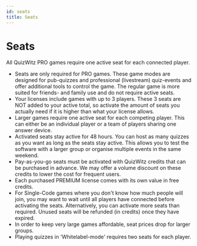 ```yaml
---
id: seats
title: Seats
---
```


# Seats

All QuizWitz PRO games require one active seat for each connected player.

 * Seats are only required for PRO games. These game modes are designed for pub-quizzes and professional (livestream) quiz-events and offer additional tools to control the game. The regular game is more suited for friends- and family use and do not require active seats.
 * Your licenses include games with up to 3 players. These 3 seats are NOT added to your active total, so activate the amount of seats you actually need if it is higher than what your license allows.
 * Larger games require one active seat for each competing player. This can either be an individual player or a team of players sharing one answer device.
 * Activated seats stay active for 48 hours. You can host as many quizzes as you want as long as the seats stay active. This allows you to test the software with a larger group or organise multiple events in the same weekend.
 * Pay-as-you-go seats must be activated with QuizWitz credits that can be purchased in advance. We may offer a volume discount on these credits to lower the cost for frequent users.
 * Each purchased PREMIUM license comes with its own value in free credits.
 * For Single-Code games where you don't know how much people will join, you may want to wait until all players have connected before activating the seats. Alternatively, you can activate more seats than required. Unused seats will be refunded (in credits) once they have expired.
 * In order to keep very large games affordable, seat prices drop for larger groups.
 * Playing quizzes in 'Whitelabel-mode' requires two seats for each player.